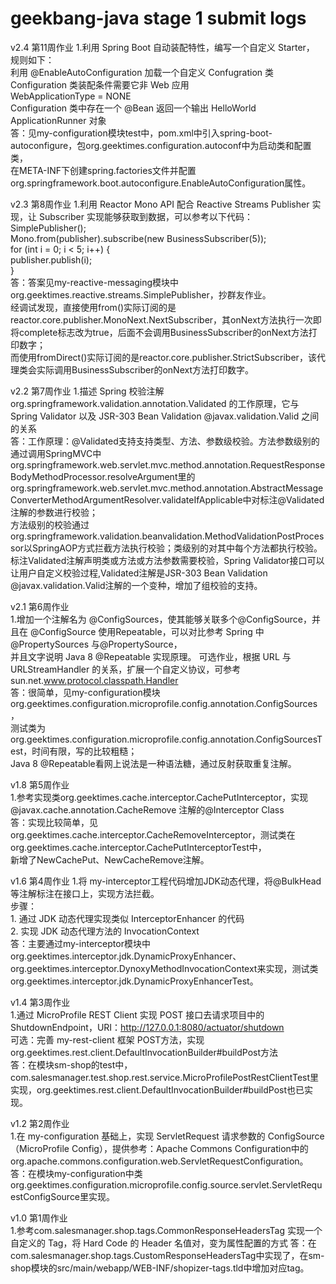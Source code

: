 # geekbang-java stage 1 submit logs
v2.4 第11周作业
1.利用 Spring Boot 自动装配特性，编写一个自定义 Starter，  
  规则如下：  
  利用 @EnableAutoConfiguration 加载一个自定义 Confugration 类  
    Configuration 类装配条件需要它非 Web 应用  
    WebApplicationType = NONE  
    Configuration 类中存在一个 @Bean 返回一个输出 HelloWorld ApplicationRunner 对象  
答：见my-configuration模块test中，pom.xml中引入spring-boot-autoconfigure，包org.geektimes.configuration.autoconf中为启动类和配置类，  
   在META-INF下创建spring.factories文件并配置org.springframework.boot.autoconfigure.EnableAutoConfiguration属性。


v2.3 第8周作业
1.利用 Reactor Mono API 配合 Reactive Streams Publisher 实现，让 Subscriber 实现能够获取到数据，可以参考以下代码：  
    SimplePublisher();  
    Mono.from(publisher).subscribe(new BusinessSubscriber(5));  
    for (int i = 0; i < 5; i++) {  
      publisher.publish(i);  
    }  
  答：答案见my-reactive-messaging模块中org.geektimes.reactive.streams.SimplePublisher，抄群友作业。  
  经调试发现，直接使用from()实际订阅的是reactor.core.publisher.MonoNext.NextSubscriber，其onNext方法执行一次即将complete标志改为true，后面不会调用BusinessSubscriber的onNext方法打印数字；  
  而使用fromDirect()实际订阅的是reactor.core.publisher.StrictSubscriber，该代理类会实际调用BusinessSubscriber的onNext方法打印数字。


v2.2 第7周作业
1.描述 Spring 校验注解org.springframework.validation.annotation.Validated 的⼯作原理，它与 Spring Validator 以及 JSR-303 Bean Validation @javax.validation.Valid 之间的关系    
  答：工作原理：@Validated支持支持类型、方法、参数级校验。方法参数级别的通过调用SpringMVC中org.springframework.web.servlet.mvc.method.annotation.RequestResponseBodyMethodProcessor.resolveArgument里的  
     org.springframework.web.servlet.mvc.method.annotation.AbstractMessageConverterMethodArgumentResolver.validateIfApplicable中对标注@Validated注解的参数进行校验；  
     方法级别的校验通过org.springframework.validation.beanvalidation.MethodValidationPostProcessor以SpringAOP方式拦截方法执行校验；类级别的对其中每个方法都执行校验。  
     标注Validated注解声明类或方法或方法参数需要校验，Spring Validator接口可以让用户自定义校验过程,Validated注解是JSR-303 Bean Validation @javax.validation.Valid注解的一个变种，增加了组校验的支持。  

v2.1 第6周作业  
1.增加一个注解名为 @ConfigSources，使其能够关联多个@ConfigSource，并且在 @ConfigSource 使用Repeatable，可以对比参考 Spring 中 @PropertySources 与@PropertySource，  
  并且文字说明 Java 8 @Repeatable 实现原理。
  可选作业，根据 URL 与 URLStreamHandler 的关系，扩展一个自定义协议，可参考sun.net.www.protocol.classpath.Handler  
答：很简单，见my-configuration模块org.geektimes.configuration.microprofile.config.annotation.ConfigSources，  
   测试类为org.geektimes.configuration.microprofile.config.annotation.ConfigSourcesTest，时间有限，写的比较粗糙；  
   Java 8 @Repeatable看网上说法是一种语法糖，通过反射获取重复注解。

v1.8 第5周作业  
1.参考实现类org.geektimes.cache.interceptor.CachePutInterceptor，实现 @javax.cache.annotation.CacheRemove 注解的@Interceptor Class  
  答：实现比较简单，见org.geektimes.cache.interceptor.CacheRemoveInterceptor，测试类在org.geektimes.cache.interceptor.CachePutInterceptorTest中，  
    新增了NewCachePut、NewCacheRemove注解。

v1.6 第4周作业
1.将 my-interceptor工程代码增加JDK动态代理，将@BulkHead 等注解标注在接口上，实现方法拦截。  
  步骤：  
     1. 通过 JDK 动态代理实现类似 InterceptorEnhancer 的代码  
     2. 实现 JDK 动态代理方法的 InvocationContext  
  答：主要通过my-interceptor模块中org.geektimes.interceptor.jdk.DynamicProxyEnhancer、  
     org.geektimes.interceptor.DynoxyMethodInvocationContext来实现，测试类org.geektimes.interceptor.jdk.DynamicProxyEnhancerTest。

v1.4 第3周作业  
1.通过 MicroProfile REST Client 实现 POST 接口去请求项目中的 ShutdownEndpoint，URI：http://127.0.0.1:8080/actuator/shutdown  
  可选：完善 my-rest-client 框架 POST方法，实现org.geektimes.rest.client.DefaultInvocationBuilder#buildPost方法  
 答：在模块sm-shop的test中，com.salesmanager.test.shop.rest.service.MicroProfilePostRestClientTest里实现，org.geektimes.rest.client.DefaultInvocationBuilder#buildPost也已实现。  

v1.2 第2周作业  
1.在 my-configuration 基础上，实现 ServletRequest 请求参数的 ConfigSource（MicroProfile Config），提供参考：Apache Commons Configuration中的org.apache.commons.configuration.web.ServletRequestConfiguration。  
答：在模块my-configuration中类org.geektimes.configuration.microprofile.config.source.servlet.ServletRequestConfigSource里实现。

v1.0 第1周作业  
1.参考com.salesmanager.shop.tags.CommonResponseHeadersTag 实现一个自定义的 Tag，将 Hard Code 的 Header 名值对，变为属性配置的方式
答：在com.salesmanager.shop.tags.CustomResponseHeadersTag中实现了，在sm-shop模块的src/main/webapp/WEB-INF/shopizer-tags.tld中增加对应tag。

